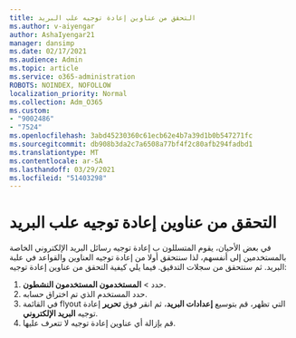 ```yaml
---
title: التحقق من عناوين إعادة توجيه علب البريد
ms.author: v-aiyengar
author: AshaIyengar21
manager: dansimp
ms.date: 02/17/2021
ms.audience: Admin
ms.topic: article
ms.service: o365-administration
ROBOTS: NOINDEX, NOFOLLOW
localization_priority: Normal
ms.collection: Adm_O365
ms.custom:
- "9002486"
- "7524"
ms.openlocfilehash: 3abd45230360c61ecb62e4b7a39d1b0b547271fc
ms.sourcegitcommit: db908b3da2c7a6508a77bf4f2c80afb294fadbd1
ms.translationtype: MT
ms.contentlocale: ar-SA
ms.lasthandoff: 03/29/2021
ms.locfileid: "51403298"
---
```

# <a name="check-for-forwarding-addresses-on-mailboxes"></a>التحقق من عناوين إعادة توجيه علب البريد

في بعض الأحيان، يقوم المتسللون ب إعادة توجيه رسائل البريد الإلكتروني الخاصة بالمستخدمين إلى أنفسهم، لذا سنتحقق أولا من إعادة توجيه العناوين والقواعد في علبة البريد. ثم سنتحقق من سجلات التدقيق. فيما يلي كيفية التحقق من عناوين إعادة توجيه:

1. حدد   >  **المستخدمون المستخدمون النشطون**.
1. حدد المستخدم الذي تم اختراق حسابه.
1. في القائمة flyout التي تظهر، قم بتوسيع **إعدادات البريد**، ثم انقر فوق **تحرير** إعادة توجيه **البريد الإلكتروني**.
1. قم بإزالة أي عناوين إعادة توجيه لا تتعرف عليها.
